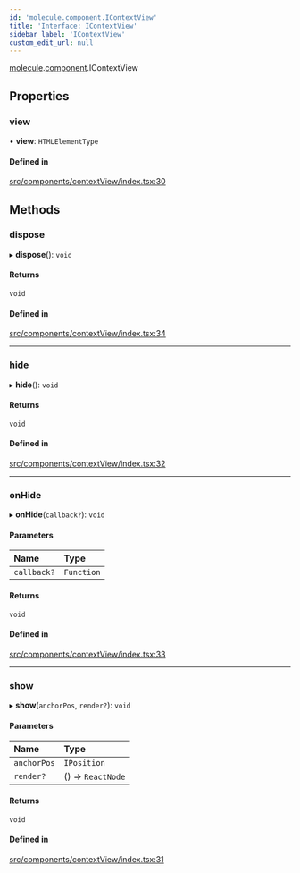 ```yaml
---
id: 'molecule.component.IContextView'
title: 'Interface: IContextView'
sidebar_label: 'IContextView'
custom_edit_url: null
---
```


[molecule](../namespaces/molecule).[component](../namespaces/molecule.component).IContextView

## Properties

### view

• **view**: `HTMLElementType`

#### Defined in

[src/components/contextView/index.tsx:30](https://github.com/DTStack/molecule/blob/3c64296/src/components/contextView/index.tsx#L30)

## Methods

### dispose

▸ **dispose**(): `void`

#### Returns

`void`

#### Defined in

[src/components/contextView/index.tsx:34](https://github.com/DTStack/molecule/blob/3c64296/src/components/contextView/index.tsx#L34)

---

### hide

▸ **hide**(): `void`

#### Returns

`void`

#### Defined in

[src/components/contextView/index.tsx:32](https://github.com/DTStack/molecule/blob/3c64296/src/components/contextView/index.tsx#L32)

---

### onHide

▸ **onHide**(`callback?`): `void`

#### Parameters

| Name        | Type       |
| :---------- | :--------- |
| `callback?` | `Function` |

#### Returns

`void`

#### Defined in

[src/components/contextView/index.tsx:33](https://github.com/DTStack/molecule/blob/3c64296/src/components/contextView/index.tsx#L33)

---

### show

▸ **show**(`anchorPos`, `render?`): `void`

#### Parameters

| Name        | Type              |
| :---------- | :---------------- |
| `anchorPos` | `IPosition`       |
| `render?`   | () => `ReactNode` |

#### Returns

`void`

#### Defined in

[src/components/contextView/index.tsx:31](https://github.com/DTStack/molecule/blob/3c64296/src/components/contextView/index.tsx#L31)
